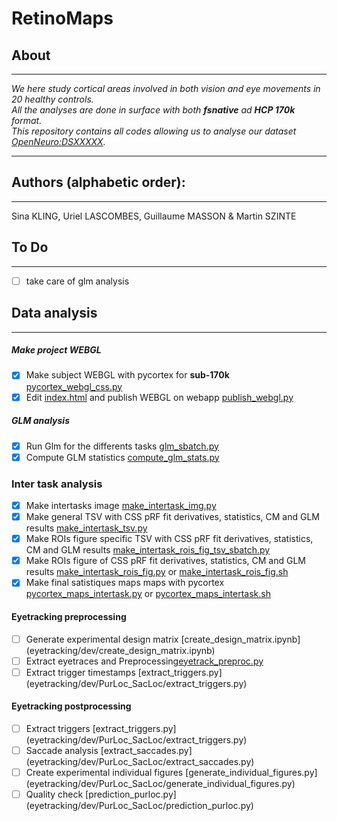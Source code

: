 # RetinoMaps
## About
---
*We here study cortical areas involved in both vision and eye movements in 20 healthy controls.</br>*
*All the analyses are done in surface with both **fsnative** ad **HCP 170k** format.</br>*
*This repository contains all codes allowing us to analyse our dataset [OpenNeuro:DSXXXXX](https://openneuro.org/datasets/dsXXXX).</br>*

---
## Authors (alphabetic order): 
---
Sina KLING, Uriel LASCOMBES, Guillaume MASSON & Martin SZINTE

## To Do 
---
- [ ] take care of glm analysis

## Data analysis
---
##### Make project WEBGL
- [x] Make subject WEBGL with pycortex for **sub-170k** [pycortex_webgl_css.py](webgl/pycortex_webgl_css.py)
- [x] Edit [index.html](analysis_code/postproc/prf/webgl/index.html) and publish WEBGL on webapp [publish_webgl.py](webgl/publish_webgl.py)

##### GLM analysis
- [x] Run Glm for the differents tasks [glm_sbatch.py](glm/fit/glm_sbatch.py)
- [x] Compute GLM statistics [compute_glm_stats.py](glm/postfit/compute_glm_stats.py)

### Inter task analysis
- [x] Make intertasks image [make_intertask_img.py](intertask/make_intertask_img.py)
- [x] Make general TSV with CSS pRF fit derivatives, statistics, CM and GLM results [make_intertask_tsv.py](intertask/make_intertask_tsv.py)
- [x] Make ROIs figure specific TSV with CSS pRF fit derivatives, statistics, CM  and GLM results [make_intertask_rois_fig_tsv_sbatch.py](intertask/make_rois_fig_tsv.py) 
- [x] Make ROIs figure of CSS pRF fit derivatives, statistics, CM and GLM results [make_intertask_rois_fig.py](intertask/make_intertask_rois_fig.py) or [make_intertask_rois_fig.sh](intertask/make_intertask_rois_fig.sh)
- [x] Make final satistiques maps maps with pycortex [pycortex_maps_intertask.py](intertask/pycortex_maps_intertask.py) or [pycortex_maps_intertask.sh](intertask/pycortex_maps_intertask.sh)

#### Eyetracking preprocessing 
- [ ] Generate experimental design matrix [create_design_matrix.ipynb] (eyetracking/dev/create_design_matrix.ipynb)
- [ ] Extract eyetraces and Preprocessing[eyetrack_preproc.py](eyetracking/dev/eyetrack_preproc.py)
- [ ] Extract trigger timestamps [extract_triggers.py] (eyetracking/dev/PurLoc_SacLoc/extract_triggers.py)

#### Eyetracking postprocessing
- [ ] Extract triggers [extract_triggers.py] (eyetracking/dev/PurLoc_SacLoc/extract_triggers.py)
- [ ] Saccade analysis [extract_saccades.py] (eyetracking/dev/PurLoc_SacLoc/extract_saccades.py)
- [ ] Create experimental individual figures [generate_individual_figures.py] (eyetracking/dev/PurLoc_SacLoc/generate_individual_figures.py)
- [ ] Quality check [prediction_purloc.py] (eyetracking/dev/PurLoc_SacLoc/prediction_purloc.py)